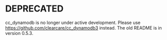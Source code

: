 # DEPRECATED 

cc_dynamodb is no longer under active development. Please use https://github.com/clearcare/cc_dynamodb3 instead. The old README is in version 0.5.3.
